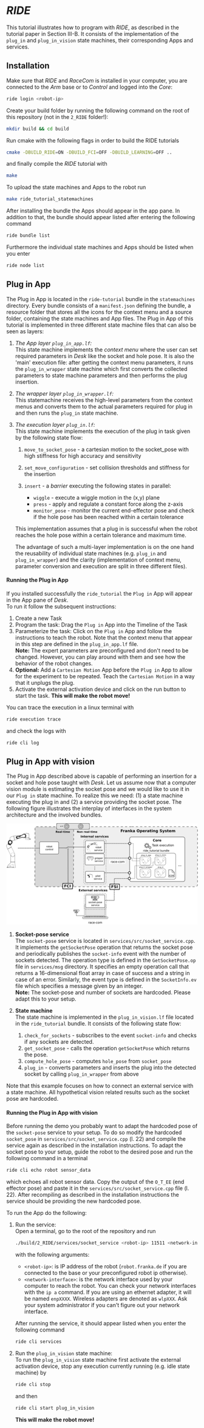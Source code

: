 # *RIDE*
This tutorial illustrates how to program with *RIDE*, as described in the tutorial paper in Section III-B. It consists of the implementation of the `plug_in` and `plug_in_vision` state machines, their corresponding Apps and services.

## Installation
Make sure that *RIDE* and *RaceCom* is installed in your computer, you are connected to the *Arm* base or to *Control* and logged into the *Core*:

```sh
ride login <robot-ip>
```

Create your build folder by running the following command on the root of this repository (not in the `2_RIDE` folder!):

```sh
mkdir build && cd build
```

Run cmake with the following flags in order to build the RIDE tutorials

```sh
cmake -DBUILD_RIDE=ON -DBUILD_FCI=OFF -DBUILD_LEARNING=OFF ..
```

and finally compile the *RIDE* tutorial with

```sh
make
```

To upload the state machines and Apps to the robot run

```sh
make ride_tutorial_statemachines
```

After installing the bundle the Apps should appear in the app pane. In addition to that, the bundle should appear listed after entering the following command

```sh
ride bundle list
```

Furthermore the individual state machines and Apps should be listed when you enter

```sh
ride node list
```

## Plug in App
The Plug in App is located in the `ride-tutorial` bundle in the `statemachines` directory. Every bundle consists of a `manifest.json` defining the bundle, a resource folder that stores all the icons for the context menu and a source folder, containing the state machines and App files.
The Plug in App of this tutorial is implemented in three different state machine files that can also be seen as layers:

1. *The App layer `plug_in_app.lf`:*</br>
   This state machine implements the *context menu* where the user can set required parameters in *Desk* like the socket and hole pose. It is also the 'main' execution file: after getting the context menu parameters, it runs the `plug_in_wrapper` state machine which first converts the collected parameters to state machine parameters and then performs the plug insertion.
2. *The wrapper layer `plug_in_wrapper.lf`:*</br>
   This statemachine receives the high-level parameters from the context menus and converts them to the actual parameters required for plug in and then runs the `plug_in` state machine.
3. *The execution layer `plug_in.lf`:*</br>
   This state machine implements the execution of the plug in task given by the following state flow: </br>

     1. `move_to_socket_pose` -  a cartesian motion to the socket_pose with high stiffness for high accuracy and sensitivity
     2. `set_move_configuration` - set collision thresholds and stiffness for the insertion
     3. `insert` - a *barrier* executing the following states in parallel:

         * `wiggle` - execute a wiggle motion in the (x,y) plane
         * `press` - apply and regulate a constant force along the z-axis
         * `monitor_pose` - monitor the current end-effector pose and check if the hole pose has been reached within a certain tolerance

    This implementation assumes that a plug in is successful when the robot reaches the hole pose within a certain tolerance and maximum time.

    The advantage of such a multi-layer implementation is on the one hand the reusability of individual state machines (e.g. `plug_in` and `plug_in_wrapper`) and the clarity (implementation of context menu, parameter conversion and execution are split in three different files).


#### Running the Plug in App
If you installed successfully the `ride_tutorial` the `Plug in` App will appear in the App pane of *Desk*.</br>
To run it follow the subsequent instructions:

1. Create a new Task
2. Program the task: Drag the `Plug in` App into the Timeline of the Task
3. Parameterize the task: Click on the `Plug in` App and follow the instructions to teach the robot. Note that the context menu that appear in this step are defined in the `plug_in_app.lf` file.</br>
   **Note:** The expert parameters are preconfigured and don't need to be changed. However, you can play around with them and see how the behavior of the robot changes.
4. **Optional:** Add a `Cartesian Motion` App before the `Plug in` App to allow for the experiment to be repeated. Teach the `Cartesian Motion` in a way that it unplugs the plug.
5. Activate the external activation device and click on the run button to start the task. **This will make the robot move!**

You can trace the execution in a linux terminal with

```sh
ride execution trace
```

and check the logs with

```sh
ride cli log
```

## Plug in App with vision
The Plug in App described above is capable of performing an insertion for a socket and hole pose taught with *Desk*. Let us assume now that a computer vision module is estimating the socket pose and we would like to use it in our `Plug in` state machine. To realize this we need: (1) a state machine executing the plug in and (2) a service providing the socket pose.
The following figure illustrates the interplay of interfaces in the system architecture and the involved bundles.

![](fig/plug_in_vision_structure_bundles.png "Interplay of components and bundles of the RIDE integration of the FCI service.")

1. **Socket-pose service** </br>
The `socket-pose` service is located in `services/src/socket_service.cpp`. It implements the `getSocketPose` operation that returns the socket pose and periodically publishes the `socket-info` event with the number of sockets detected. The operation type is defined in the `GetSocketPose.op` file in `services/msg` directory. It specifies an empty operation call that returns a 16-dimensional float array in case of success and a string in case of an error. Similarly, the event type is defined in the `SocketInfo.ev` file which specifies a message given by an integer.</br>
**Note:** The socket-pose and number of sockets are hardcoded. Please adapt this to your setup.

2. **State machine** </BR>
The state machine is implemented in the `plug_in_vision.lf` file located in the `ride_tutorial` bundle. It consists of the following state flow:

    1. `check_for_sockets` - subscribes to the event `socket-info` and checks if any sockets are detected.
    2. `get_socket_pose` - calls the operation `getSocketPose` which returns the pose.
    3. `compute_hole_pose` - computes `hole_pose` from `socket_pose`
    4. `plug_in` - converts parameters and inserts the plug into the detected socket by calling `plug_in_wrapper` from above

Note that this example focuses on how to connect an external service with a state machine. All hypothetical vision related results such as the socket pose are hardcoded.


#### Running the Plug in App with vision
Before running the demo you probably want to adapt the hardcoded pose of the `socket-pose` service to your setup. To do so modify the hardcoded `socket_pose` in `services/src/socket_service.cpp` (l. 22) and compile the service again as described in the installation instructions. To adapt the socket pose to your setup, guide the robot to the desired pose and run the following command in a terminal

```sh
ride cli echo robot sensor_data
```

which echoes all robot sensor data. Copy the output of the `O_T_EE` (end effector pose) and paste it in the `services/src/socket_service.cpp` file (l. 22). After recompiling as described in the installation instructions the service should be providing the new hardcoded pose.

To run the App do the following:

1. Run the service:</br>
    Open a terminal, go to the root of the repository and run

    ```sh
    ./build/2_RIDE/services/socket_service <robot-ip> 11511 <network-interface>
    ```

    with the following arguments:

    * `<robot-ip>`: is IP address of the robot (`robot.franka.de` if you  are connected to the base or your preconfigured robot ip otherwise).
    * `<network-interface>`: is the network interface used by your computer to reach the robot. You can check your network interfaces with the `ip a` command. If you are using an ethernet adapter, it will be named `enpXXXX`. Wireless adapters are denoted as `wlpXXX`. Ask your system administrator if you can't figure out your network interface.

    After running the service, it should appear listed when you enter the following command

    ```sh
    ride cli services
    ```

2. Run the `plug_in_vision` state machine:</br>
    To run the `plug_in_vision` state machine first activate the external activation device, stop any execution currently running (e.g. idle state machine) by

    ```sh
    ride cli stop
    ```
    and then

    ```sh
    ride cli start plug_in_vision
    ```

    **This will make the robot move!**
